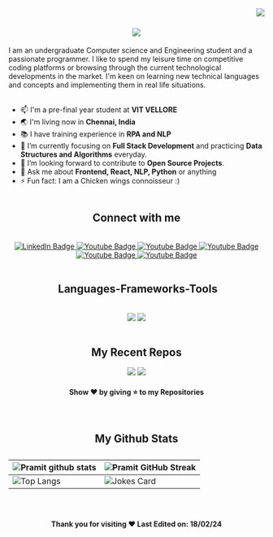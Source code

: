 <img align="right" src="https://komarev.com/ghpvc/?username=pramitxray&style=plastic" />
<h1 align="center">
<img src="https://readme-typing-svg.herokuapp.com/?font=Righteous&size=35&center=true&vCenter=true&width=500&height=70&duration=4000&lines=Hi+There!+👋;+I'm+Pramit+Ranjan+Ray!;" />
</h1 align="center">
I am an undergraduate Computer science and Engineering student and a passionate programmer. I like to spend my leisure time on competitive coding
platforms or browsing through the current technological developments in the market. I'm keen on learning new technical languages and concepts and implementing them in real life situations.
 <br><br>

- 📫 I'm a pre-final year student at **VIT VELLORE**
- 🌏 I'm living now in **Chennai, India**
- 📚 I have training experience in **RPA and NLP**
- 🌱 I’m currently focusing on **Full Stack Development** and practicing **Data Structures and Algorithms** everyday.
- 🔭 I’m looking forward to contribute to **Open Source Projects**.
- 💬 Ask me about **Frontend, React, NLP, Python** or anything
- ⚡ Fun fact: I  am  a Chicken wings connoisseur :)<br><br>

<h2 align="center"> Connect with me </h2>
<br>
<div align="center" id="badges">
<a href="https://www.linkedin.com/in/pramitranjanray/">
  <img src="https://img.shields.io/badge/LinkedIn-blue?style=for-the-badge&logo=linkedin&logoColor=white" alt="LinkedIn Badge"/>
</a>
<a href="https://www.instagram.com/pramitxray/">
  <img src="https://img.shields.io/badge/Instagram-red?style=for-the-badge&logo=instagram&logoColor=white" alt="Youtube Badge"/>
</a>
<a href="mailto:aqchandra15@gmail.com">
  <img src="https://img.shields.io/badge/Gmail-white?style=for-the-badge&logo=gmail&logoColor=red" alt="Youtube Badge"/>
</a>
<a href="https://twitter.com/pramitxray">
  <img src="https://img.shields.io/badge/Twitter-blue?style=for-the-badge&logo=Twitter&logoColor=white" alt="Youtube Badge"/>
</a>
<a href="https://leetcode.com/pramitxray/">
  <img src="https://img.shields.io/badge/Leetcode-black?style=for-the-badge&logo=leetcode&logoColor=yellow" alt="Youtube Badge"/>
</a>
 <a href="https://www.instagram.com/khokakhuki/">
  <img src="https://img.shields.io/badge/Foodblog-white?style=for-the-badge&logo=instagram&logoColor=black" alt="Youtube Badge"/>
</a>
</div>
<br>
<h2 align="center">️ Languages-Frameworks-Tools </h2>
<br/>
<div align="center">
    <img src="https://skillicons.dev/icons?i=react,bootstrap,html,css,tailwind,vscode,github,git,postman" />
    <img src="https://skillicons.dev/icons?i=aws,python,javascript,nodejs,express,mongodb,java,nextjs,mysql,bash" /><br>
</div>

<br>


<h2 align="center"> My Recent Repos </h2>

<div align="center">

[![](https://github-readme-stats.vercel.app/api/pin/?username=pramitxray&repo=resumeparser&&bg_color=45,fc00ff,00dbde&title_color=fff&text_color=fff)](https://github.com/pramitxray/resumeparser)
[![](https://github-readme-stats.vercel.app/api/pin/?username=pramitxray&repo=paymit&&bg_color=45,fc00ff,00dbde&title_color=fff&text_color=fff)](https://github.com/pramitxray/coursera)

<h4 align="center">Show ❤ by giving ⭐ to my Repositories</h4>
</div><br>
<h2 align="center"> My Github Stats <h2>

| ![Pramit github stats](https://github-readme-stats.vercel.app/api?username=pramitxray&show_icons=true&theme=tokyonight) | ![Pramit GitHub Streak](https://github-readme-streak-stats.herokuapp.com/?user=pramitxray&theme=tokyonight) |
| --- | --- |
| ![Top Langs](https://github-readme-stats.vercel.app/api/top-langs/?username=pramitxray&theme=tokyonight) | ![Jokes Card](https://readme-jokes.vercel.app/api?theme=tokyonight)

<br>

<h4 align="center">Thank you for visiting ❤   Last Edited on: 18/02/24</h3>
